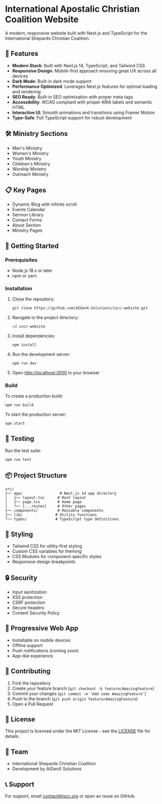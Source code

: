 # International Apostalic Christian Coalition Website

A modern, responsive website built with Next.js and TypeScript for the International Shepards Christian Coalition.

## 🚀 Features

- **Modern Stack**: Built with Next.js 14, TypeScript, and Tailwind CSS
- **Responsive Design**: Mobile-first approach ensuring great UX across all devices
- **Dark Mode**: Built-in dark mode support
- **Performance Optimized**: Leverages Next.js features for optimal loading and rendering
- **SEO Ready**: Built-in SEO optimization with proper meta tags
- **Accessibility**: WCAG compliant with proper ARIA labels and semantic HTML
- **Interactive UI**: Smooth animations and transitions using Framer Motion
- **Type-Safe**: Full TypeScript support for robust development

## 🛠️ Ministry Sections

- Men's Ministry
- Women's Ministry
- Youth Ministry
- Children's Ministry
- Worship Ministry
- Outreach Ministry

## 📋 Key Pages

- Dynamic Blog with infinite scroll
- Events Calendar
- Sermon Library
- Contact Forms
- About Section
- Ministry Pages

## 🔧 Getting Started

### Prerequisites

- Node.js 18.x or later
- npm or yarn

### Installation

1. Clone the repository:
   ```bash
   git clone https://github.com/AIGenX-Solutions/iscc-website.git
   ```

2. Navigate to the project directory:
   ```bash
   cd iscc-website
   ```

3. Install dependencies:
   ```bash
   npm install
   ```

4. Run the development server:
   ```bash
   npm run dev
   ```

5. Open [http://localhost:3000](http://localhost:3000) in your browser

### Build

To create a production build:

```bash
npm run build
```

To start the production server:

```bash
npm start
```

## 🧪 Testing

Run the test suite:

```bash
npm run test
```

## 📦 Project Structure

```
src/
├── app/                 # Next.js 14 app directory
│   ├── layout.tsx      # Root layout
│   ├── page.tsx        # Home page
│   └── [...routes]     # Other pages
├── components/         # Reusable components
├── lib/               # Utility functions
└── types/             # TypeScript type definitions
```

## 🎨 Styling

- Tailwind CSS for utility-first styling
- Custom CSS variables for theming
- CSS Modules for component-specific styles
- Responsive design breakpoints

## 🔒 Security

- Input sanitization
- XSS protection
- CSRF protection
- Secure headers
- Content Security Policy

## 📱 Progressive Web App

- Installable on mobile devices
- Offline support
- Push notifications (coming soon)
- App-like experience

## 🤝 Contributing

1. Fork the repository
2. Create your feature branch (`git checkout -b feature/AmazingFeature`)
3. Commit your changes (`git commit -m 'Add some AmazingFeature'`)
4. Push to the branch (`git push origin feature/AmazingFeature`)
5. Open a Pull Request

## 📄 License

This project is licensed under the MIT License - see the [LICENSE](LICENSE) file for details.

## 👥 Team

- International Shepards Christian Coalition
- Development by AIGenX Solutions

## 📞 Support

For support, email contact@iscc.org or open an issue on GitHub. 
